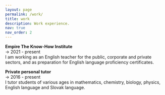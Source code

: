 ```yaml
---
layout: page
permalink: /work/
title: work
description: Work experience.
nav: true
nav_order: 2
---
```


**Empire The Know-How Institute**\
-> 2021 - present\
I am working as an English teacher for the public, corporate and private sectors, and as preparation for English language proficiency certificates.

**Private personal tutor**\
-> 2016 - present\
I tutor students of various ages in mathematics, chemistry, biology, physics, English language and Slovak language.


